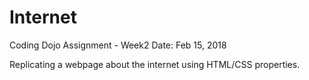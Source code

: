 # Internet

Coding Dojo Assignment - Week2
Date: Feb 15, 2018

Replicating a webpage about the internet using HTML/CSS properties.
